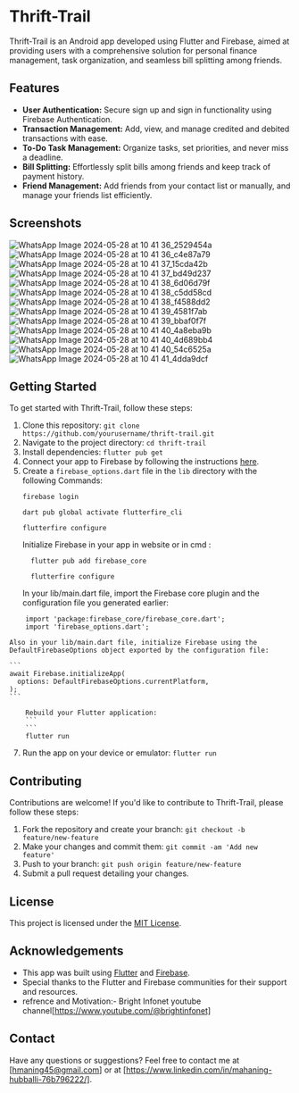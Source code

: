 # Thrift-Trail

Thrift-Trail is an Android app developed using Flutter and Firebase, aimed at providing users with a comprehensive solution for personal finance management, task organization, and seamless bill splitting among friends.

## Features

- **User Authentication:** Secure sign up and sign in functionality using Firebase Authentication.
- **Transaction Management:** Add, view, and manage credited and debited transactions with ease.
- **To-Do Task Management:** Organize tasks, set priorities, and never miss a deadline.
- **Bill Splitting:** Effortlessly split bills among friends and keep track of payment history.
- **Friend Management:** Add friends from your contact list or manually, and manage your friends list efficiently.

## Screenshots

![WhatsApp Image 2024-05-28 at 10 41 36_2529454a](https://github.com/Mahaning/Thrift-traill/assets/92427624/395d6366-912a-431b-b54b-23441bb0379e)
![WhatsApp Image 2024-05-28 at 10 41 36_c4e87a79](https://github.com/Mahaning/Thrift-traill/assets/92427624/eb8934d9-1498-4d11-8d5c-8094aec9697f)
![WhatsApp Image 2024-05-28 at 10 41 37_15cda42b](https://github.com/Mahaning/Thrift-traill/assets/92427624/ddcbde73-ddb8-4282-b994-2f924c3daf13)
![WhatsApp Image 2024-05-28 at 10 41 37_bd49d237](https://github.com/Mahaning/Thrift-traill/assets/92427624/4623f5fa-5973-4b9e-a9c4-766837f1bee1)
![WhatsApp Image 2024-05-28 at 10 41 38_6d06d79f](https://github.com/Mahaning/Thrift-traill/assets/92427624/660dc959-ece4-4fbf-841e-dc5835ba0d6f)
![WhatsApp Image 2024-05-28 at 10 41 38_c5dd58cd](https://github.com/Mahaning/Thrift-traill/assets/92427624/2c86b472-c3a5-4148-a35a-55292f4ef455)
![WhatsApp Image 2024-05-28 at 10 41 38_f4588dd2](https://github.com/Mahaning/Thrift-traill/assets/92427624/cf749fad-91ac-414c-86da-64a1ad8b408b)
![WhatsApp Image 2024-05-28 at 10 41 39_4581f7ab](https://github.com/Mahaning/Thrift-traill/assets/92427624/78d79dd1-7abc-459d-b27d-160782167399)
![WhatsApp Image 2024-05-28 at 10 41 39_bbaf0f7f](https://github.com/Mahaning/Thrift-traill/assets/92427624/44530206-f5ea-41d4-b84a-44a71d327fc2)
![WhatsApp Image 2024-05-28 at 10 41 40_4a8eba9b](https://github.com/Mahaning/Thrift-traill/assets/92427624/12fdfdfd-d7eb-4bf9-9c5c-d9a7cbe1d8e1)
![WhatsApp Image 2024-05-28 at 10 41 40_4d689bb4](https://github.com/Mahaning/Thrift-traill/assets/92427624/cd07b649-ab1c-479b-a04f-d470eb701fe4)
![WhatsApp Image 2024-05-28 at 10 41 40_54c6525a](https://github.com/Mahaning/Thrift-traill/assets/92427624/313defed-2401-43a7-9a05-e63717fdfd75)
![WhatsApp Image 2024-05-28 at 10 41 41_4dda9dcf](https://github.com/Mahaning/Thrift-traill/assets/92427624/c5382fee-5eb2-4928-b72f-2873f15be49e)




## Getting Started

To get started with Thrift-Trail, follow these steps:

1. Clone this repository: `git clone https://github.com/yourusername/thrift-trail.git`
2. Navigate to the project directory: `cd thrift-trail`
3. Install dependencies: `flutter pub get`
4. Connect your app to Firebase by following the instructions [here](https://firebase.google.com/docs/flutter/setup).
5. Create a `firebase_options.dart` file in the `lib` directory with the following Commands:
   ```
   firebase login
   
   dart pub global activate flutterfire_cli

   flutterfire configure
   ```
   Initialize Firebase in your app in website or in cmd :
   ```
     flutter pub add firebase_core

     flutterfire configure
   ```
   In your lib/main.dart file, import the Firebase core plugin and the configuration file you generated earlier:
```
    import 'package:firebase_core/firebase_core.dart';
    import 'firebase_options.dart';
```
    Also in your lib/main.dart file, initialize Firebase using the DefaultFirebaseOptions object exported by the configuration file:
    
    ```
    await Firebase.initializeApp(
      options: DefaultFirebaseOptions.currentPlatform,
    );
    ```
```
    Rebuild your Flutter application:
    ```
    ```
    flutter run
```

7. Run the app on your device or emulator: `flutter run`

## Contributing

Contributions are welcome! If you'd like to contribute to Thrift-Trail, please follow these steps:

1. Fork the repository and create your branch: `git checkout -b feature/new-feature`
2. Make your changes and commit them: `git commit -am 'Add new feature'`
3. Push to your branch: `git push origin feature/new-feature`
4. Submit a pull request detailing your changes.

## License

This project is licensed under the [MIT License](LICENSE).

## Acknowledgements

- This app was built using [Flutter](https://flutter.dev/) and [Firebase](https://firebase.google.com/).
- Special thanks to the Flutter and Firebase communities for their support and resources.
- refrence and Motivation:- Bright Infonet youtube channel[https://www.youtube.com/@brightinfonet]

## Contact

Have any questions or suggestions? Feel free to contact me at [hmaning45@gmail.com] or at [https://www.linkedin.com/in/mahaning-hubballi-76b796222/].

